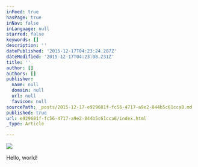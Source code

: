 ```yaml
---
inFeed: true
hasPage: true
inNav: false
inLanguage: null
starred: false
keywords: []
description: ''
datePublished: '2015-12-17T04:23:24.287Z'
dateModified: '2015-12-17T04:23:08.231Z'
title: ''
author: []
authors: []
publisher:
  name: null
  domain: null
  url: null
  favicon: null
sourcePath: _posts/2015-12-17-e929681f-fc56-4717-a9e2-844b5c61cca8.md
published: true
url: e929681f-fc56-4717-a9e2-844b5c61cca8/index.html
_type: Article

---
```

![](https://the-grid-user-content.s3-us-west-2.amazonaws.com/1346fbc9-da30-480d-a667-52885855b084.jpg)

Hello, world!
